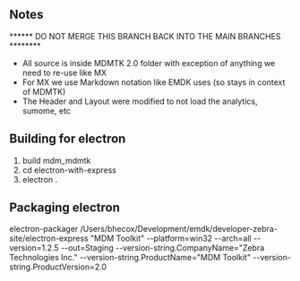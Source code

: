 
## Notes

****** DO NOT MERGE THIS BRANCH BACK INTO THE MAIN BRANCHES ********

- All source is inside MDMTK 2.0 folder with exception of anything we need to re-use like MX
- For MX we use Markdown notation like EMDK uses (so stays in context of MDMTK)
- The Header and Layout were modified to not load the analytics, sumome, etc


## Building for electron

1) build mdm_mdmtk
2) cd electron-with-express
3) electron .



## Packaging electron

electron-packager /Users/bhecox/Development/emdk/developer-zebra-site/electron-express "MDM Toolkit" --platform=win32 --arch=all --version=1.2.5 --out=Staging --version-string.CompanyName="Zebra Technologies Inc."  --version-string.ProductName="MDM Toolkit" --version-string.ProductVersion=2.0